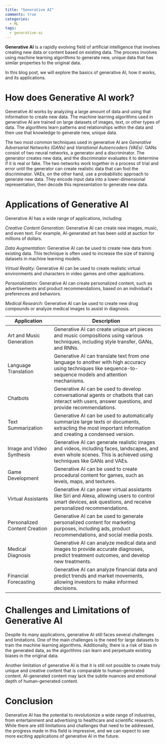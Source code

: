 ```yaml
---
title: "Generative AI"
comments: true
categories:
  - ML
tags:
  - genarative-ai
---
```

**Generative AI** is a rapidly evolving field of artificial intelligence that involves creating new data or content based on existing data. The process involves using machine learning algorithms to generate new, unique data that has similar properties to the original data.

In this blog post, we will explore the basics of generative AI, how it works, and its applications.

# **How does Generative AI work?**

Generative AI works by analyzing a large amount of data and using that information to create new data. The machine learning algorithms used in generative AI are trained on large datasets of images, text, or other types of data. The algorithms learn patterns and relationships within the data and then use that knowledge to generate new, unique data.

The two most common techniques used in generative AI are *Generative Adversarial Networks (GANs)* and *Variational Autoencoders (VAEs)*. GANs consist of two neural networks, a generator and a discriminator. The generator creates new data, and the discriminator evaluates it to determine if it is real or fake. The two networks work together in a process of trial and error until the generator can create realistic data that can fool the discriminator. VAEs, on the other hand, use a probabilistic approach to generate new data. They encode input data into a lower-dimensional representation, then decode this representation to generate new data.

# **Applications of Generative AI**

Generative AI has a wide range of applications, including:

*Creative Content Generation:* Generative AI can create new images, music, and even text. For example, AI-generated art has been sold at auction for millions of dollars.

*Data Augmentation:* Generative AI can be used to create new data from existing data. This technique is often used to increase the size of training datasets in machine learning models.

*Virtual Reality:* Generative AI can be used to create realistic virtual environments and characters in video games and other applications.

*Personalization:* Generative AI can create personalized content, such as advertisements and product recommendations, based on an individual's preferences and behaviors.

*Medical Research:* Generative AI can be used to create new drug compounds or analyze medical images to assist in diagnosis.

|Application |	Description|
|-|-|
Art and Music Generation |	Generative AI can create unique art pieces and music compositions using various techniques, including style transfer, GANs, and RNNs. 
Language Translation	| Generative AI can translate text from one language to another with high accuracy using techniques like sequence-to-sequence models and attention mechanisms.
Chatbots|	Generative AI can be used to develop conversational agents or chatbots that can interact with users, answer questions, and provide recommendations.
Text Summarization |	Generative AI can be used to automatically summarize large texts or documents, extracting the most important information and creating a condensed version.
Image and Video Synthesis|	Generative AI can generate realistic images and videos, including faces, landscapes, and even whole scenes. This is achieved using techniques like GANs and VAEs.
Game Development |	Generative AI can be used to create procedural content for games, such as levels, maps, and textures.
Virtual Assistants |	Generative AI can power virtual assistants like Siri and Alexa, allowing users to control smart devices, ask questions, and receive personalized recommendations.
Personalized Content Creation |	Generative AI can be used to generate personalized content for marketing purposes, including ads, product recommendations, and social media posts.
Medical Diagnosis |	Generative AI can analyze medical data and images to provide accurate diagnoses, predict treatment outcomes, and develop new treatments.
Financial Forecasting	|Generative AI can analyze financial data and predict trends and market movements, allowing investors to make informed decisions.

# **Challenges and Limitations of Generative AI**

Despite its many applications, generative AI still faces several challenges and limitations. One of the main challenges is the need for large datasets to train the machine learning algorithms. Additionally, there is a risk of bias in the generated data, as the algorithms can learn and perpetuate existing biases in the original data.

Another limitation of generative AI is that it is still not possible to create truly unique and creative content that is comparable to human-generated content. AI-generated content may lack the subtle nuances and emotional depth of human-generated content.

# **Conclusion**

Generative AI has the potential to revolutionize a wide range of industries, from entertainment and advertising to healthcare and scientific research. While there are still limitations and challenges that need to be addressed, the progress made in this field is impressive, and we can expect to see more exciting applications of generative AI in the future.